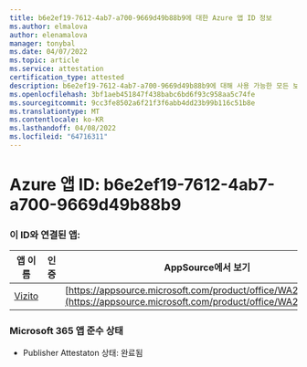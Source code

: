 ```yaml
---
title: b6e2ef19-7612-4ab7-a700-9669d49b88b9에 대한 Azure 앱 ID 정보
ms.author: elmalova
author: elenamalova
manager: tonybal
ms.date: 04/07/2022
ms.topic: article
ms.service: attestation
certification_type: attested
description: b6e2ef19-7612-4ab7-a700-9669d49b88b9에 대해 사용 가능한 모든 보안 및 규정 준수 정보입니다.
ms.openlocfilehash: 3bf1aeb451847f438babc6bd6f93c958aa5c74fe
ms.sourcegitcommit: 9cc3fe8502a6f21f3f6abb4dd23b99b116c51b8e
ms.translationtype: MT
ms.contentlocale: ko-KR
ms.lasthandoff: 04/08/2022
ms.locfileid: "64716311"
---
```

# <a name="azure-app-id-b6e2ef19-7612-4ab7-a700-9669d49b88b9"></a>Azure 앱 ID: b6e2ef19-7612-4ab7-a700-9669d49b88b9


### <a name="apps-associated-with-this-id"></a>이 ID와 연결된 앱:
| **앱 이름** | **인증** | **AppSource에서 보기** |
|--------------|---------------|-----------------------|
| [Vizito](../forward/WA200003170.md) |  | [https://appsource.microsoft.com/product/office/WA200003170](https://appsource.microsoft.com/product/office/WA200003170) |

### <a name="microsoft-365-app-compliance-status"></a>Microsoft 365 앱 준수 상태
- Publisher Attestaton 상태: 완료됨
